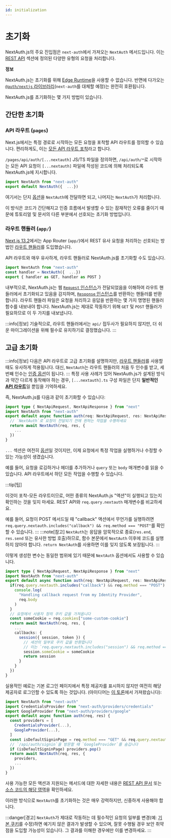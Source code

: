 ```yaml
---
id: initialization
---
```

# 초기화

NextAuth.js의 주요 진입점은 `next-auth`에서 가져오는 `NextAuth` 메서드입니다. 이는 [REST API](https://next-auth.js.org/getting-started/rest-api) 섹션에 정의된 다양한 유형의 요청을 처리합니다.

**정보**

NextAuth.js는 초기화를 위해 [Edge Runtime](https://nextjs.org/docs/api-reference/edge-runtime)을 사용할 수 없습니다. 반면에 다가오는 [`@auth/nextjs` 라이브러리](https://authjs.dev/reference/next-auth)(`next-auth`를 대체할 예정)는 완전히 호환됩니다.

NextAuth.js를 초기화하는 몇 가지 방법이 있습니다.

## 간단한 초기화[](https://next-auth.js.org/configuration/initialization#simple-initialization "헤딩으로 직접 링크")

### API 라우트 (`pages`)[](https://next-auth.js.org/configuration/initialization#api-routes-pages "헤딩으로 직접 링크")

Next.js에서는 특정 경로로 시작하는 모든 요청을 포착할 API 라우트를 정의할 수 있습니다. 편리하게도, 이는 [모든 API 라우트 포착](https://nextjs.org/docs/api-routes/dynamic-api-routes#catch-all-api-routes)라고 합니다.

`/pages/api/auth/[...nextauth]` JS/TS 파일을 정의하면, `/api/auth/*`로 시작하는 모든 API 요청이 `[...nextauth]` 파일에 작성된 코드에 의해 처리되도록 NextAuth.js에 지시합니다.



```typescript title="pages/api/auth/[...nextauth].ts"
import NextAuth from "next-auth"
export default NextAuth({  ...})
```

여기서는 단지 [옵션](https://next-auth.js.org/configuration/options)을 `NextAuth`에 전달하면 되고, 나머지는 `NextAuth`가 처리합니다.

이 방식은 코드가 간단해지고 인증 흐름에서 발생할 수 있는 잠재적인 오류를 줄이기 때문에 튜토리얼 및 문서의 다른 부분에서 선호되는 초기화 방법입니다.

### 라우트 핸들러 (`app/`)[](https://next-auth.js.org/configuration/initialization#route-handlers-app "헤딩으로 직접 링크")

[Next.js 13.2](https://nextjs.org/blog/next-13-2#custom-route-handlers)에서는 App Router (`app/`)에서 REST 유사 요청을 처리하는 선호되는 방법인 [라우트 핸들러](https://beta.nextjs.org/docs/routing/route-handlers)를 도입했습니다.

API 라우트와 매우 유사하게, 라우트 핸들러로 NextAuth.js를 초기화할 수도 있습니다.



```typescript title="app/api/auth/[...nextauth]/route.ts"
import NextAuth from "next-auth"
const handler = NextAuth({  ...})
export { handler as GET, handler as POST }
```

내부적으로, NextAuth.js는 웹 [`Request` 인스턴스](https://developer.mozilla.org/en-US/docs/Web/API/Request)가 전달되었음을 이해하여 라우트 핸들러에서 초기화되고 있음을 감지하며, [`Response` 인스턴스](https://developer.mozilla.org/en-US/docs/Web/API/Response)를 반환하는 핸들러를 반환합니다. 라우트 핸들러 파일은 요청을 처리하고 응답을 반환하는 몇 가지 명명된 핸들러 함수를 내보내야 합니다. NextAuth.js는 제대로 작동하기 위해 `GET` 및 `POST` 핸들러가 필요하므로 이 두 가지를 내보냅니다.

:::info[정보]
기술적으로, 라우트 핸들러에서는 `api/` 접두사가 필요하지 않지만, 더 쉬운 마이그레이션을 위해 필수로 유지하기로 결정했습니다.
:::

## 고급 초기화[](https://next-auth.js.org/configuration/initialization#advanced-initialization "헤딩으로 직접 링크")

:::info[정보]
다음은 API 라우트로 고급 초기화를 설명하지만, [라우트 핸들러](https://beta.nextjs.org/docs/routing/route-handlers)를 사용할 때도 유사하게 적용됩니다. 대신, `NextAuth`는 라우트 핸들러의 처음 두 인수를 받고, 세 번째 인수는 [인증 옵션](https://next-auth.js.org/configuration/options)이 됩니다.
:::
특정 사용 사례가 있어 NextAuth.js가 설계된 방식과 약간 다르게 동작해야 하는 경우, `[...nextauth].ts` 구성 파일은 단지 **일반적인** [**API 라우트**](https://nextjs.org/docs/api-routes/introduction)일 뿐임을 기억하세요.

즉, NextAuth.js를 다음과 같이 초기화할 수 있습니다:

```typescript title="pages/api/auth/[...nextauth].ts"
import type { NextApiRequest, NextApiResponse } from "next"
import NextAuth from "next-auth"
export default async function auth(req: NextApiRequest, res: NextApiResponse) {
  // `NextAuth`로 요청이 전달되기 전에 원하는 작업을 수행하세요
  return await NextAuth(req, res, {
    ...  
  })
}
```

`...` 섹션은 여전히 [옵션](https://next-auth.js.org/configuration/options)일 것이지만, 이제 요청에서 특정 작업을 실행하거나 수정할 수 있는 가능성이 생겼습니다.

예를 들어, 요청을 로깅하거나 헤더를 추가하거나 `query` 또는 `body` 매개변수를 읽을 수 있습니다. API 라우트에서 하던 모든 작업을 수행할 수 있습니다.

:::tip[팁]

이것이 포착-모든 라우트이므로, 어떤 종류의 NextAuth.js "액션"이 실행되고 있는지 확인하는 것을 잊지 마세요. REST API와 `req.query.nextauth` 매개변수를 비교하세요.

예를 들어, 요청이 POST 메서드일 때 "callback" 액션에서 무언가를 실행하려면 `req.query.nextauth.includes("callback") && req.method === "POST"`를 확인할 수 있습니다.
:::
:::note[참고]
`NextAuth`는 응답을 암묵적으로 종료(`res.end`, `res.send` 또는 유사한 방법 호출)하므로, 함수 본문에서 `NextAuth` 이후에 코드를 실행하지 않아야 합니다. `return NextAuth`를 사용하면 이를 잊지 않도록 보장됩니다.
:::

이렇게 생성한 변수는 동일한 범위에 있기 때문에 `NextAuth` 옵션에서도 사용할 수 있습니다.

```typescript title="pages/api/auth/[...nextauth].ts"
import type { NextApiRequest, NextApiResponse } from "next"
import NextAuth from "next-auth"
export default async function auth(req: NextApiRequest, res: NextApiResponse) {
  if(req.query.nextauth.includes("callback") && req.method === "POST") {
    console.log(
      "Handling callback request from my Identity Provider",
      req.body
    )
  }
  // 요청에서 사용자 정의 쿠키 값을 가져옵니다
  const someCookie = req.cookies["some-custom-cookie"]
  return await NextAuth(req, res, {
    ...
    callbacks: {
      session({ session, token }) {
        // 세션의 일부로 쿠키 값을 반환합니다
        // 이는 `req.query.nextauth.includes("session") && req.method === "GET"`일 때 읽힙니다
        session.someCookie = someCookie
        return session
      }
    }
  })
}
```

실용적인 예로는 기본 로그인 페이지에서 특정 제공자를 표시하지 않지만 여전히 해당 제공자로 로그인할 수 있도록 하는 것입니다. (아이디어는 [이 토론](https://github.com/nextauthjs/next-auth/discussions/3133)에서 가져왔습니다):

```typescript title="pages/api/auth/[...nextauth].ts"
import NextAuth from "next-auth"
import CredentialsProvider from "next-auth/providers/credentials"
import GoogleProvider from "next-auth/providers/google"
export default async function auth(req, res) {
  const providers = [
    CredentialsProvider(...),
    GoogleProvider(...),
  ]
  const isDefaultSigninPage = req.method === "GET" && req.query.nextauth.includes("signin")
  // `/api/auth/signin`을 방문할 때 `GoogleProvider`를 숨깁니다
  if (isDefaultSigninPage) providers.pop()
  return await NextAuth(req, res, {
    providers,
    ...  
  })
}
```

사용 가능한 모든 액션과 지원되는 메서드에 대한 자세한 내용은 [REST API 문서](https://next-auth.js.org/getting-started/rest-api) 또는 [소스 코드의 해당 영역](https://github.com/nextauthjs/next-auth/blob/v4/packages/next-auth/src/core/index.ts)을 확인하세요.

이러한 방식으로 `NextAuth`를 초기화하는 것은 매우 강력하지만, 신중하게 사용해야 합니다.

:::danger[경고]
`NextAuth`가 제대로 작동하는 데 필수적인 요청의 일부를 변경(예: [기본 쿠키](https://next-auth.js.org/configuration/options#cookies)를 수정)하면 예기치 않은 결과가 발생할 수 있으며, 잘못 수행될 경우 보안 취약점을 도입할 가능성이 있습니다. 그 결과를 이해한 경우에만 이를 변경하세요.
:::